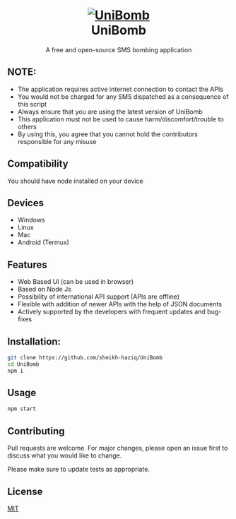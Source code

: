 <h1 align="center">
  <br>
  <a href="https://github.com/sheikh-haziq/UniBomb"><img src="https://raw.githubusercontent.com/sheikh-haziq/UniBomb/main/public/unicorx.png" alt="UniBomb"></a>
  <br>
  UniBomb
  <br>
</h1>

<p align="center">A free and open-source SMS bombing application</p>

## NOTE:

- The application requires active internet connection to contact the APIs
- You would not be charged for any SMS dispatched as a consequence of this script
- Always ensure that you are using the latest version of UniBomb
- This application must not be used to cause harm/discomfort/trouble to others
- By using this, you agree that you cannot hold the contributors responsible for any misuse

## Compatibility
You should have node installed on your device

## Devices
- Windows
- Linux
- Mac
- Android (Termux)

## Features

- Web Based UI (can be used in browser)
- Based on Node Js
- Possibility of international API support (APIs are offline)
- Flexible with addition of newer APIs with the help of JSON documents
- Actively supported by the developers with frequent updates and bug-fixes


## Installation:

```bash
git clone https://github.com/sheikh-haziq/UniBomb
cd UniBomb
npm i
```
## Usage
```bash
npm start
```

## Contributing
Pull requests are welcome. For major changes, please open an issue first to discuss what you would like to change.

Please make sure to update tests as appropriate.

## License
[MIT](https://choosealicense.com/licenses/mit/)
